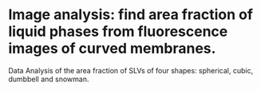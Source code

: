 # Image analysis: find area fraction of liquid phases from fluorescence images of curved membranes.
Data Analysis of the area fraction of SLVs of four shapes: spherical, cubic, dumbbell and snowman.
